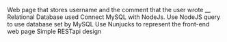 Web page that stores username and the comment that the user wrote __
Relational Database used
Connect MySQL with NodeJs.
Use NodeJS query to use database set by MySQL
Use Nunjucks to represent the front-end web page
Simple RESTapi design 
